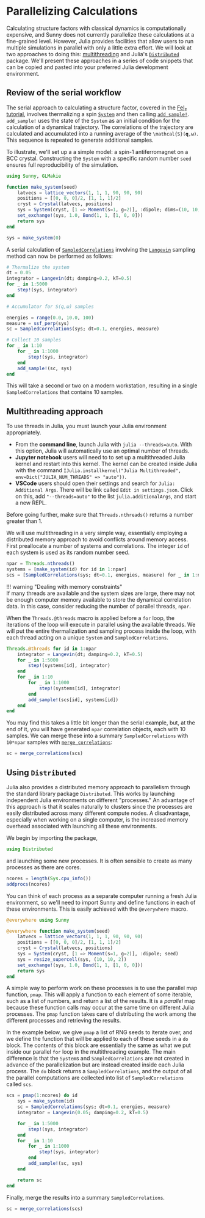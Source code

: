 # Parallelizing Calculations

Calculating structure factors with classical dynamics is computationally
expensive, and Sunny does not currently parallelize these calculations at a
fine-grained level. However, Julia provides facilities that allow users to run
multiple simulations in parallel with only a little extra effort. We will look
at two approaches to doing this:
[multithreading](https://docs.julialang.org/en/v1/manual/multi-threading/) and
Julia's
[`Distributed`](https://docs.julialang.org/en/v1/manual/distributed-computing/)
package. We'll present these approaches in a series of code snippets that can be
copied and pasted into your preferred Julia development environment.

## Review of the serial workflow

The serial approach to calculating a structure factor, covered in the [FeI₂
tutorial](@ref "4. Generalized spin dynamics of FeI₂ at finite *T*"), involves
thermalizing a spin [`System`](@ref) and then calling [`add_sample!`](@ref).
`add_sample!` uses the state of the `System` as an initial condition for the
calculation of a dynamical trajectory. The correlations of the trajectory are
calculated and accumulated into a running average of the ``\mathcal{S}(𝐪,ω)``.
This sequence is repeated to generate additional samples.

To illustrate, we'll set up a a simple model: a spin-1 antiferromagnet on a BCC
crystal. Constructing the `System` with a specific random number `seed` ensures
full reproducibility of the simulation.

```julia
using Sunny, GLMakie

function make_system(seed)
    latvecs = lattice_vectors(1, 1, 1, 90, 90, 90)
    positions = [[0, 0, 0]/2, [1, 1, 1]/2]
    cryst = Crystal(latvecs, positions)
    sys = System(cryst, [1 => Moment(s=1, g=2)], :dipole; dims=(10, 10, 2), seed)
    set_exchange!(sys, 1.0, Bond(1, 1, [1, 0, 0]))
    return sys
end

sys = make_system(0)
```

A serial calculation of [`SampledCorrelations`](@ref) involving the
[`Langevin`](@ref) sampling method can now be performed as follows:

```julia
# Thermalize the system
dt = 0.05
integrator = Langevin(dt; damping=0.2, kT=0.5)
for _ in 1:5000
    step!(sys, integrator)
end

# Accumulator for S(q,ω) samples

energies = range(0.0, 10.0, 100)
measure = ssf_perp(sys)
sc = SampledCorrelations(sys; dt=0.1, energies, measure)

# Collect 10 samples
for _ in 1:10
    for _ in 1:1000
        step!(sys, integrator)
    end
    add_sample!(sc, sys)
end
```

This will take a second or two on a modern workstation, resulting in a single
`SampledCorrelations` that contains 10 samples.


## Multithreading approach
To use threads in Julia, you must launch your Julia environment appropriately.

- From the **command line**, launch Julia with `julia --threads=auto`. With this option, Julia will automatically use an optimal number of threads.
- **Jupyter notebook** users will need to to set up a multithreaded Julia kernel and restart into this kernel. The kernel can be created inside Julia with the command `IJulia.installkernel("Julia Multithreaded", env=Dict("JULIA_NUM_THREADS" => "auto"))`.
- **VSCode** users should open their settings and search for `Julia: Additional Args`. There will be link called `Edit in settings.json`. Click on this, add `"--threads=auto"` to the list `julia.additionalArgs`, and start a new REPL.

Before going further, make sure that `Threads.nthreads()` returns a number greater than 1.

We will use multithreading in a very simple way, essentially employing a
distributed memory approach to avoid conflicts around memory access. First
preallocate a number of systems and correlations. The integer `id` of each
system is used as its random number seed.

```julia
npar = Threads.nthreads()
systems = [make_system(id) for id in 1:npar]
scs = [SampledCorrelations(sys; dt=0.1, energies, measure) for _ in 1:npar]
```

!!! warning "Dealing with memory constraints"  
    If many threads are available and the system sizes are large, there may not
    be enough computer memory available to store the dynamical correlation data.
    In this case, consider reducing the number of parallel threads, `npar`.

When the `Threads.@threads` macro is applied before a `for` loop, the
iterations of the loop will execute in parallel using the available threads.
We will put the entire thermalization and sampling process inside the loop,
with each thread acting on a unique `System` and `SampledCorrelations`.

```julia
Threads.@threads for id in 1:npar
    integrator = Langevin(dt; damping=0.2, kT=0.5)
    for _ in 1:5000
        step!(systems[id], integrator)
    end
    for _ in 1:10
        for _ in 1:1000
            step!(systems[id], integrator)
        end
        add_sample!(scs[id], systems[id])
    end
end
```

You may find this takes a little bit longer than the serial example, but, at the
end of it, you will have generated `npar` correlation objects, each with 10
samples. We can merge these into a summary `SampledCorrelations` with `10*npar`
samples with [`merge_correlations`](@ref):

```julia
sc = merge_correlations(scs)
```

## Using `Distributed`
Julia also provides a distributed memory approach to parallelism through the
standard library package `Distributed`. This works by launching independent
Julia environments on different "processes." An advantage of this approach is
that it scales naturally to clusters since the processes are easily distributed
across many different compute nodes. A disadvantage, especially when working on
a single computer, is the increased memory overhead associated with launching
all these environments.

We begin by importing the package,

```julia
using Distributed
```

and launching some new processes. It is often sensible to create as many
processes as there are cores.

```julia
ncores = length(Sys.cpu_info())
addprocs(ncores)
```

You can think of each process as a separate computer running a fresh Julia
environment, so we'll need to import Sunny and define functions in each of these
environments. This is easily achieved with the `@everywhere` macro.
```julia
@everywhere using Sunny

@everywhere function make_system(seed)
    latvecs = lattice_vectors(1, 1, 1, 90, 90, 90)
    positions = [[0, 0, 0]/2, [1, 1, 1]/2]
    cryst = Crystal(latvecs, positions)
    sys = System(cryst, [1 => Moment(s=1, g=2)], :dipole; seed)
    sys = resize_supercell(sys, (10, 10, 2))
    set_exchange!(sys, 1.0, Bond(1, 1, [1, 0, 0]))
    return sys
end
```

A simple way to perform work on these processes is to use the parallel map
function, `pmap`. This will apply a function to each element of some iterable,
such as a list of numbers, and return a list of the results. It is a _parallel_
map because these function calls may occur at the same time on different Julia
processes. The `pmap` function takes care of distributing the work among the
different processes and retrieving the results.

In the example below, we give `pmap` a list of RNG seeds to iterate over, and
we define the function that will be applied to each of these seeds in a `do`
block. The contents of this block are essentially the same as what we put
inside our parallel `for` loop in the multithreading example. The main
difference is that the `System`s and `SampledCorrelations` are not created in
advance of the parallelization but are instead created inside each Julia
process. The `do` block returns a `SampledCorrelations`, and the output of all
the parallel computations are collected into list of `SampledCorrelations`
called `scs`.

```julia
scs = pmap(1:ncores) do id
    sys = make_system(id)
    sc = SampledCorrelations(sys; dt=0.1, energies, measure)
    integrator = Langevin(0.05; damping=0.2, kT=0.5)

    for _ in 1:5000
        step!(sys, integrator)
    end
    for _ in 1:10
        for _ in 1:1000 
            step!(sys, integrator)
        end
        add_sample!(sc, sys)
    end

    return sc
end
```

Finally, merge the results into a summary `SampledCorrelations`.

```julia
sc = merge_correlations(scs)
```
